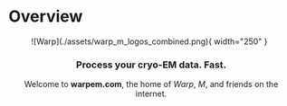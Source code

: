 # Overview

<figure markdown="span">
  ![Warp](./assets/warp_m_logos_combined.png){ width="250" }
  <figcaption></figcaption>
</figure>

<h3 style="text-align: center">
Process your cryo-EM data. Fast.
</h3>

<p style="text-align: center">
  Welcome to <b>warpem.com</b>, the home of <i>Warp</i>, <i>M</i>, and friends on the internet.
</p>


